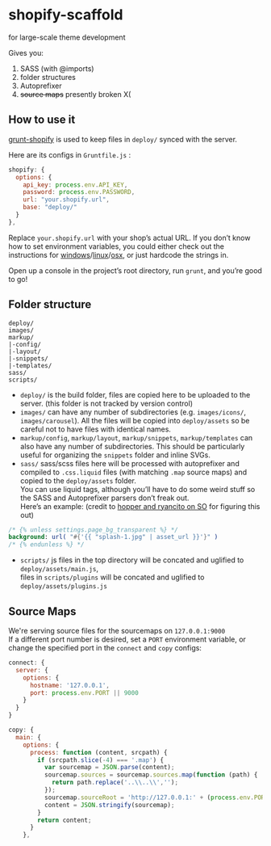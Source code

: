 shopify-scaffold
================

for large-scale theme development

Gives you:  

1. SASS (with @imports)
2. folder structures
3. Autoprefixer
 4. ~~source maps~~ presently broken X(

## How to use it

[grunt-shopify](https://github.com/wilr/grunt-shopify) is used to keep files in `deploy/` synced with the server. 

Here are its configs in `Gruntfile.js` :

```javascript
shopify: {
  options: {
    api_key: process.env.API_KEY,
    password: process.env.PASSWORD,
    url: "your.shopify.url",
    base: "deploy/"
  }
},
```
Replace `your.shopify.url` with your shop’s actual URL. 
If you don’t know how to set environment variables, you could either check out the instructions for [windows](http://superuser.com/questions/79612/setting-and-getting-windows-environment-variables-from-the-command-prompt)/[linux](https://help.ubuntu.com/community/EnvironmentVariables)/[osx](http://stackoverflow.com/questions/135688/setting-environment-variables-in-os-x), or just hardcode the strings in.

Open up a console in the project’s root directory, run `grunt`, and you’re good to go!

## Folder structure
```
deploy/
images/
markup/
|-config/
|-layout/
|-snippets/
|-templates/
sass/
scripts/
```

* `deploy/` is the build folder, files are copied here to be uploaded to the server. (this folder is not tracked by version control)  
* `images/` can have any number of subdirectories (e.g. `images/icons/`, `images/carousel`). All the files will be copied into `deploy/assets` so be careful not to have files with identical names.  
* `markup/config`, `markup/layout`, `markup/snippets`, `markup/templates` can also have any number of subdirectories. This should be particularly useful for organizing the `snippets` folder and inline SVGs.
* `sass/` sass/scss files here will be processed with autoprefixer and compiled to `.css.liquid` files (with matching `.map` source maps) and copied to the `deploy/assets` folder.  
  You can use liquid tags, although you’ll have to do some weird stuff so the SASS and Autoprefixer parsers don’t freak out.  
  Here’s an example: (credit to [hopper and ryancito on SO](http://stackoverflow.com/questions/11237792/shopify-theme-with-compass-and-sass/12737288#12737288) for figuring this out)
```sass
/* {% unless settings.page_bg_transparent %} */
background: url( "#{'{{ "splash-1.jpg" | asset_url }}'}" )
/* {% endunless %} */
```
* `scripts/` js files in the top directory will be concated and uglified to `deploy/assets/main.js`,  
  files in `scripts/plugins` will be concated and uglified to `deploy/assets/plugins.js`

## Source Maps
We're serving source files for the sourcemaps on `127.0.0.1:9000`  
If a different port number is desired, set a `PORT` environment variable, or change the specified port in the `connect` and `copy` configs:
```javascript
connect: {
  server: {
    options: {
      hostname: '127.0.0.1',
      port: process.env.PORT || 9000
    }
  }
}
```
```javascript
copy: {
  main: {
    options: {
      process: function (content, srcpath) {
        if (srcpath.slice(-4) === '.map') {
          var sourcemap = JSON.parse(content);
          sourcemap.sources = sourcemap.sources.map(function (path) {
            return path.replace('..\\..\\','');
          });
          sourcemap.sourceRoot = 'http://127.0.0.1:' + (process.env.PORT || 9000) + '/';
          content = JSON.stringify(sourcemap);
        }
        return content;
      }
    },
```
